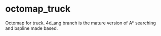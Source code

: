 # octomap_truck
Octomap for truck.
4d_ang branch is the mature version of A* searching and bspline made based. 
